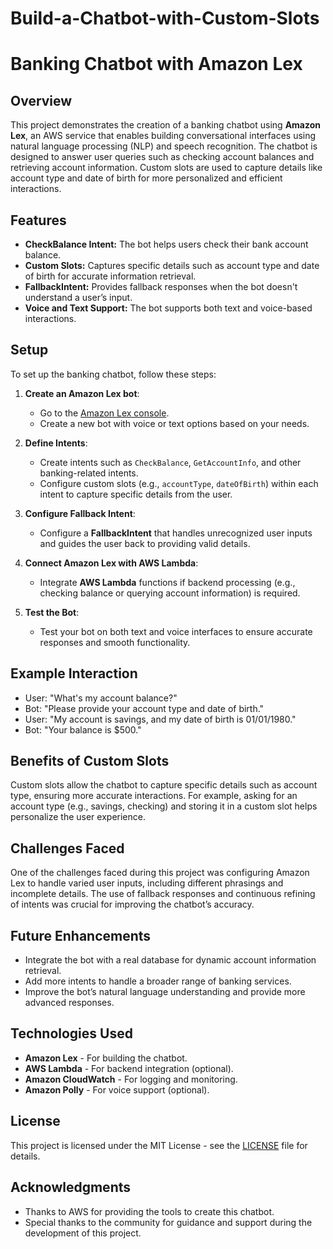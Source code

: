 # Build-a-Chatbot-with-Custom-Slots

# Banking Chatbot with Amazon Lex

## Overview

This project demonstrates the creation of a banking chatbot using **Amazon Lex**, an AWS service that enables building conversational interfaces using natural language processing (NLP) and speech recognition. The chatbot is designed to answer user queries such as checking account balances and retrieving account information. Custom slots are used to capture details like account type and date of birth for more personalized and efficient interactions.

## Features

- **CheckBalance Intent:** The bot helps users check their bank account balance.
- **Custom Slots:** Captures specific details such as account type and date of birth for accurate information retrieval.
- **FallbackIntent:** Provides fallback responses when the bot doesn't understand a user’s input.
- **Voice and Text Support:** The bot supports both text and voice-based interactions.

## Setup

To set up the banking chatbot, follow these steps:

1. **Create an Amazon Lex bot**:
   - Go to the [Amazon Lex console](https://console.aws.amazon.com/lex/).
   - Create a new bot with voice or text options based on your needs.

2. **Define Intents**:
   - Create intents such as `CheckBalance`, `GetAccountInfo`, and other banking-related intents.
   - Configure custom slots (e.g., `accountType`, `dateOfBirth`) within each intent to capture specific details from the user.

3. **Configure Fallback Intent**:
   - Configure a **FallbackIntent** that handles unrecognized user inputs and guides the user back to providing valid details.

4. **Connect Amazon Lex with AWS Lambda**:
   - Integrate **AWS Lambda** functions if backend processing (e.g., checking balance or querying account information) is required.

5. **Test the Bot**:
   - Test your bot on both text and voice interfaces to ensure accurate responses and smooth functionality.

## Example Interaction

- User: "What's my account balance?"
- Bot: "Please provide your account type and date of birth."
- User: "My account is savings, and my date of birth is 01/01/1980."
- Bot: "Your balance is $500."

## Benefits of Custom Slots

Custom slots allow the chatbot to capture specific details such as account type, ensuring more accurate interactions. For example, asking for an account type (e.g., savings, checking) and storing it in a custom slot helps personalize the user experience.

## Challenges Faced

One of the challenges faced during this project was configuring Amazon Lex to handle varied user inputs, including different phrasings and incomplete details. The use of fallback responses and continuous refining of intents was crucial for improving the chatbot’s accuracy.

## Future Enhancements

- Integrate the bot with a real database for dynamic account information retrieval.
- Add more intents to handle a broader range of banking services.
- Improve the bot’s natural language understanding and provide more advanced responses.

## Technologies Used

- **Amazon Lex** - For building the chatbot.
- **AWS Lambda** - For backend integration (optional).
- **Amazon CloudWatch** - For logging and monitoring.
- **Amazon Polly** - For voice support (optional).

## License

This project is licensed under the MIT License - see the [LICENSE](LICENSE) file for details.

## Acknowledgments

- Thanks to AWS for providing the tools to create this chatbot.
- Special thanks to the community for guidance and support during the development of this project.
